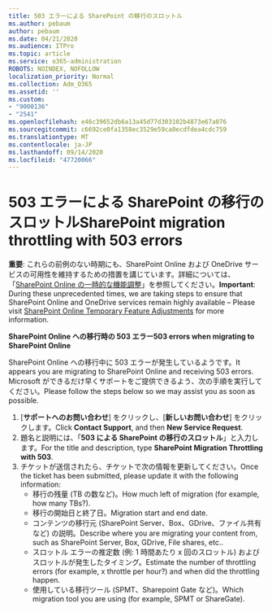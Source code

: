 ```yaml
---
title: 503 エラーによる SharePoint の移行のスロットル
ms.author: pebaum
author: pebaum
ms.date: 04/21/2020
ms.audience: ITPro
ms.topic: article
ms.service: o365-administration
ROBOTS: NOINDEX, NOFOLLOW
localization_priority: Normal
ms.collection: Adm_O365
ms.assetid: ''
ms.custom:
- "9000136"
- "2541"
ms.openlocfilehash: e46c39652db6a13a45d77d303102b4873e67a076
ms.sourcegitcommit: c6692ce0fa1358ec3529e59ca0ecdfdea4cdc759
ms.translationtype: MT
ms.contentlocale: ja-JP
ms.lasthandoff: 09/14/2020
ms.locfileid: "47720066"
---
```

# <a name="sharepoint-migration-throttling-with-503-errors"></a><span data-ttu-id="90e15-102">503 エラーによる SharePoint の移行のスロットル</span><span class="sxs-lookup"><span data-stu-id="90e15-102">SharePoint migration throttling with 503 errors</span></span>

<span data-ttu-id="90e15-103">**重要**: これらの前例のない時期にも、SharePoint Online および OneDrive サービスの可用性を維持するための措置を講じています。詳細については、「[SharePoint Online の一時的な機能調整](https://aka.ms/ODSPAdjustments)」を参照してください。</span><span class="sxs-lookup"><span data-stu-id="90e15-103">**Important**: During these unprecedented times, we are taking steps to ensure that SharePoint Online and OneDrive services remain highly available – Please visit [SharePoint Online Temporary Feature Adjustments](https://aka.ms/ODSPAdjustments) for more information.</span></span>

<span data-ttu-id="90e15-104">**SharePoint Online への移行時の 503 エラー**</span><span class="sxs-lookup"><span data-stu-id="90e15-104">**503 errors when migrating to SharePoint Online**</span></span>

<span data-ttu-id="90e15-105">SharePoint Online への移行中に 503 エラーが発生しているようです。</span><span class="sxs-lookup"><span data-stu-id="90e15-105">It appears you are migrating to SharePoint Online and receiving 503 errors.</span></span> <span data-ttu-id="90e15-106">Microsoft ができるだけ早くサポートをご提供できるよう、次の手順を実行してください。</span><span class="sxs-lookup"><span data-stu-id="90e15-106">Please follow the steps below so we may assist you as soon as possible.</span></span> 

1. <span data-ttu-id="90e15-107">[**サポートへのお問い合わせ**] をクリックし、[**新しいお問い合わせ**] をクリックします。</span><span class="sxs-lookup"><span data-stu-id="90e15-107">Click **Contact Support**, and then **New Service Request**.</span></span>
2. <span data-ttu-id="90e15-108">題名と説明には、「**503 による SharePoint の移行のスロットル**」と入力します。</span><span class="sxs-lookup"><span data-stu-id="90e15-108">For the title and description, type **SharePoint Migration Throttling with 503**.</span></span>
3. <span data-ttu-id="90e15-109">チケットが送信されたら、チケットで次の情報を更新してください。</span><span class="sxs-lookup"><span data-stu-id="90e15-109">Once the ticket has been submitted, please update it with the following information:</span></span>
    - <span data-ttu-id="90e15-110">移行の残量 (TB の数など)。</span><span class="sxs-lookup"><span data-stu-id="90e15-110">How much left of migration (for example, how many TBs?).</span></span>
    - <span data-ttu-id="90e15-111">移行の開始日と終了日。</span><span class="sxs-lookup"><span data-stu-id="90e15-111">Migration start and end date.</span></span>
    - <span data-ttu-id="90e15-112">コンテンツの移行元 (SharePoint Server、Box、GDrive、ファイル共有など) の説明。</span><span class="sxs-lookup"><span data-stu-id="90e15-112">Describe where you are migrating your content from, such as SharePoint Server, Box, GDrive, File shares, etc..</span></span>
    - <span data-ttu-id="90e15-113">スロットル エラーの推定数 (例: 1 時間あたり x 回のスロットル) およびスロットルが発生したタイミング。</span><span class="sxs-lookup"><span data-stu-id="90e15-113">Estimate the number of throttling errors (for example, x throttle per hour?) and when did the throttling happen.</span></span>
    - <span data-ttu-id="90e15-114">使用している移行ツール (SPMT、Sharepoint Gate など)。</span><span class="sxs-lookup"><span data-stu-id="90e15-114">Which migration tool you are using (for example, SPMT or ShareGate).</span></span>



